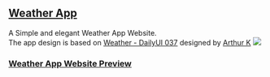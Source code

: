 ## [Weather App](https://ren-weatherapp.vercel.app)

A Simple and elegant Weather App Website.</BR>
The app design is based on [Weather - DailyUI 037](https://dribbble.com/shots/7118235-Weather-DailyUI-037) designed by [Arthur K](https://dribbble.com/thearthurk)
<img src="https://cdn.dribbble.com/users/2158940/screenshots/7118235/media/1ea59d43e8e99a529220bed091f8eb84.png" />

### [Weather App Website Preview](https://ren-weatherapp.vercel.app)

